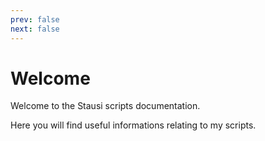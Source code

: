 ```yaml
---
prev: false
next: false
---
```


# Welcome

Welcome to the Stausi scripts documentation. 

Here you will find useful informations relating to my scripts.